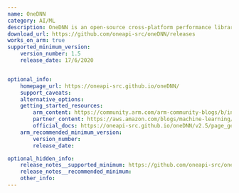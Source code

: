 ```yaml
---
name: OneDNN
category: AI/ML
description: OneDNN is an open-source cross-platform performance library of basic building blocks for deep learning applications.
download_url: https://github.com/oneapi-src/oneDNN/releases
works_on_arm: true
supported_minimum_version:
    version_number: 1.5
    release_date: 17/6/2020


optional_info:
    homepage_url: https://oneapi-src.github.io/oneDNN/
    support_caveats:
    alternative_options:
    getting_started_resources:
        arm_content: https://community.arm.com/arm-community-blogs/b/infrastructure-solutions-blog/posts/machine-learning-inference-on-aws-graviton3
        partner_content: https://aws.amazon.com/blogs/machine-learning/run-machine-learning-inference-workloads-on-aws-graviton-based-instances-with-amazon-sagemaker/
        official_docs: https://oneapi-src.github.io/oneDNN/v2.5/page_getting_started_cpp.html#doxid-getting-started-cpp
    arm_recommended_minimum_version:
        version_number:
        release_date:

optional_hidden_info:
    release_notes__supported_minimum: https://github.com/oneapi-src/oneDNN/releases/tag/v1.5
    release_notes__recommended_minimum:
    other_info:
---
```

